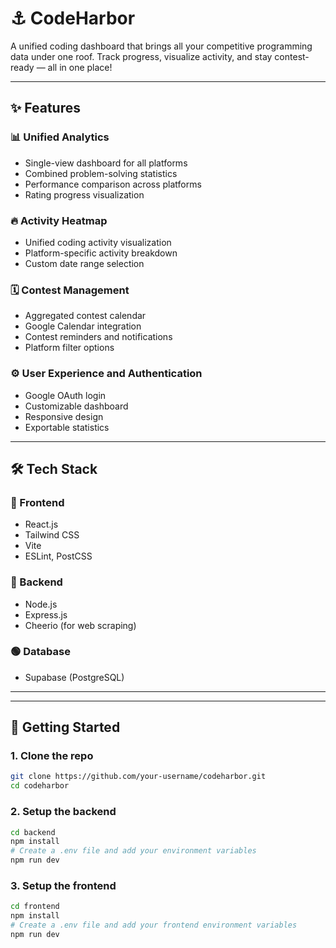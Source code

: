 # ⚓ CodeHarbor

A unified coding dashboard that brings all your competitive programming data under one roof. Track progress, visualize activity, and stay contest-ready — all in one place!

---

## ✨ Features

### 📊 Unified Analytics
- Single-view dashboard for all platforms
- Combined problem-solving statistics
- Performance comparison across platforms
- Rating progress visualization

### 🔥 Activity Heatmap
- Unified coding activity visualization
- Platform-specific activity breakdown
- Custom date range selection

### 🗓 Contest Management
- Aggregated contest calendar
- Google Calendar integration
- Contest reminders and notifications
- Platform filter options

### ⚙️ User Experience and Authentication
- Google OAuth login
- Customizable dashboard
- Responsive design
- Exportable statistics

---

## 🛠 Tech Stack

### 🔷 Frontend
- React.js
- Tailwind CSS
- Vite
- ESLint, PostCSS

### 🔶 Backend
- Node.js
- Express.js
- Cheerio (for web scraping)

### 🟢 Database
- Supabase (PostgreSQL)

---

---

## 🚀 Getting Started

### 1. Clone the repo
```bash
git clone https://github.com/your-username/codeharbor.git
cd codeharbor
```
### 2. Setup the backend
```bash
cd backend
npm install
# Create a .env file and add your environment variables
npm run dev
```
### 3. Setup the frontend
```bash
cd frontend
npm install
# Create a .env file and add your frontend environment variables
npm run dev
```
